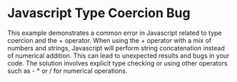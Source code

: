 # Javascript Type Coercion Bug
This example demonstrates a common error in Javascript related to type coercion and the + operator.
When using the + operator with a mix of numbers and strings, Javascript will perform string concatenation instead of numerical addition.
This can lead to unexpected results and bugs in your code.
The solution involves explicit type checking or using other operators such as - * or / for numerical operations.